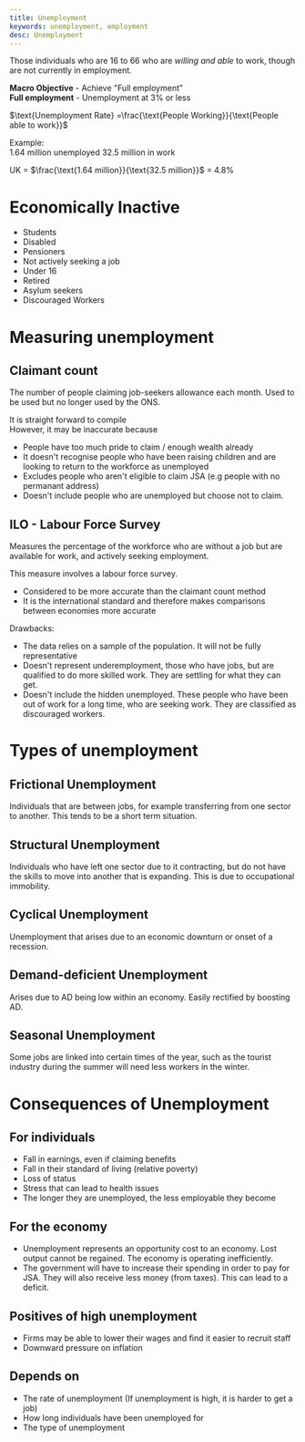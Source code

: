 ```yaml
---
title: Unemployment
keywords: unemployment, employment
desc: Unemployment
---
```


Those individuals who are 16 to 66 who are *willing and able* to work, though are not currently in employment.

**Macro Objective** - Achieve "Full employment"  
**Full employment** - Unemployment at 3% or less

$\text{Unemployment Rate}  =\frac{\text{People Working}}{\text{People able to work}}$

Example:  
1.64 million unemployed
32.5 million in work

UK = $\frac{\text{1.64 million}}{\text{32.5 million}}$ = 4.8%

# Economically Inactive #
- Students
- Disabled
- Pensioners
- Not actively seeking a job
- Under 16
- Retired
- Asylum seekers
- Discouraged Workers

# Measuring unemployment #

## Claimant count ##
The number of people claiming job-seekers allowance each month.
Used to be used but no longer used by the ONS.

It is straight forward to compile  
However, it may be inaccurate because
- People have too much pride to claim / enough wealth already
- It doesn't recognise people who have been raising children and are looking to return to the workforce as unemployed
- Excludes people who aren't eligible to claim JSA (e.g people with no permanant address)
- Doesn't include people who are unemployed but choose not to claim.

## ILO - Labour Force Survey ##
Measures the percentage of the workforce who are without a job but are available for work, and actively seeking employment.

This measure involves a labour force survey.

- Considered to be more accurate than the claimant count method
- It is the international standard and therefore makes comparisons between economies more accurate

Drawbacks:
- The data relies on a sample of the population. It will not be fully representative
- Doesn't represent underemployment, those who have jobs, but are qualified to do more skilled work. They are settling for what they can get.
- Doesn't include the hidden unemployed. These people who have been out of work for a long time, who are seeking work. They are classified as discouraged workers.

# Types of unemployment #

## Frictional Unemployment ##
Individuals that are between jobs, for example transferring from one sector to another. This tends to be a short term situation.

## Structural Unemployment ##
Individuals who have left one sector due to it contracting, but do not have the skills to move into another that is expanding. This is due to occupational immobility.

## Cyclical Unemployment ##
Unemployment that arises due to an economic downturn or onset of a recession.

## Demand-deficient Unemployment ##
Arises due to AD being low within an economy. Easily rectified by boosting AD.

## Seasonal Unemployment ##
Some jobs are linked into certain times of the year, such as the tourist industry during the summer will need less workers in the winter.

# Consequences of Unemployment #

## For individuals ##
- Fall in earnings, even if claiming benefits
- Fall in their standard of living (relative poverty)
- Loss of status
- Stress that can lead to health issues
- The longer they are unemployed, the less employable they become

## For the economy ##
- Unemployment represents an opportunity cost to an economy. Lost output cannot be regained. The economy is operating inefficiently.
- The government will have to increase their spending in order to pay for JSA. They will also receive less money (from taxes). This can lead to a deficit.

## Positives of high unemployment ##
- Firms may be able to lower their wages and find it easier to recruit staff
- Downward pressure on inflation

## Depends on ##
- The rate of unemployment (If unemployment is high, it is harder to get a job)
- How long individuals have been unemployed for
- The type of unemployment
